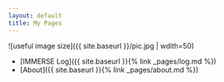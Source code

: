 ```yaml
---
layout: default
title: My Pages
---
```

![useful image size]({{ site.baseurl }}/pic.jpg | wdith=50)
  * [IMMERSE Log]({{ site.baseurl }}{% link _pages/log.md %})
  * [About]({{ site.baseurl }}{% link _pages/about.md %})
  